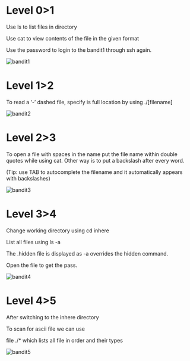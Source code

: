 # Level 0>1
Use ls to list files in directory 


Use cat to view contents of the file in the given format 


Use the password to login to the bandit1 through ssh again.

![bandit1](https://github.com/user-attachments/assets/6640dac9-8bdb-4cd9-92f4-a6ea6b9d93e2)


# Level 1>2

To read a ‘-’ dashed file, specify is full location by using ./[filename] 

![bandit2](https://github.com/user-attachments/assets/e6842f93-4b1d-4af7-a027-9d3ca08fe8a6)


# Level 2>3


To open a file with spaces in the name put the file name within double quotes while using cat. 
Other way is to put a backslash after every word.


(Tip: use TAB to autocomplete the filename and it automatically appears with backslashes)

![bandit3](https://github.com/user-attachments/assets/eba72e5d-f7aa-4050-aa2b-43f2ffc97c6f)


# Level 3>4
Change working directory using cd inhere 


List all files using ls -a


The .hidden file is displayed as -a overrides the hidden command.


Open the file to get the pass.

![bandit4](https://github.com/user-attachments/assets/04abb44c-e776-4e73-9a6c-a46ae2c3180d)

# Level 4>5

After switching to the inhere  directory


To scan for ascii file we can use 


file ./* which lists all file in order and their types

![bandit5](https://github.com/user-attachments/assets/bd5207dc-d32e-4764-8c42-33cc5007754c)









